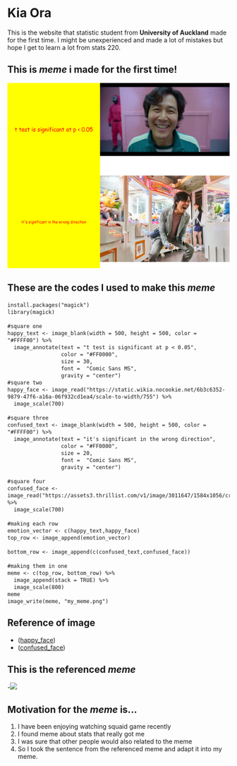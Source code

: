 # Kia Ora

This is the website that statistic student from **University of Auckland** made for the first time. I might be unexperienced and made a lot of mistakes but hope I get to learn a lot from stats 220.

## This is *meme* i made for the first time!

![](my_meme.png)

## These are the codes I used to make this *meme*
```
install.packages("magick")
library(magick)

#square one
happy_text <- image_blank(width = 500, height = 500, color = "#FFFF00") %>%
  image_annotate(text = "t test is significant at p < 0.05",
                 color = "#FF0000",
                 size = 30,
                 font =  "Comic Sans MS",
                 gravity = "center")
#square two
happy_face <- image_read("https://static.wikia.nocookie.net/6b3c6352-9879-47f6-a16a-06f932cd1ea4/scale-to-width/755") %>%
  image_scale(700)

#square three
confused_text <- image_blank(width = 500, height = 500, color = "#FFFF00") %>%
  image_annotate(text = "it's significant in the wrong direction",
                 color = "#FF0000",
                 size = 20,
                 font =  "Comic Sans MS",
                 gravity = "center")

#square four 
confused_face <- image_read("https://assets3.thrillist.com/v1/image/3011647/1584x1056/crop;webp=auto;jpeg_quality=60;progressive.jpg") %>%
  image_scale(700)

#making each row
emotion_vector <- c(happy_text,happy_face)
top_row <- image_append(emotion_vector)

bottom_row <- image_append(c(confused_text,confused_face))

#making them in one
meme <- c(top_row, bottom_row) %>%
  image_append(stack = TRUE) %>%
  image_scale(800)
meme
image_write(meme, "my_meme.png")

```

## Reference of image 
- ([happy_face](https://static.wikia.nocookie.net/6b3c6352-9879-47f6-a16a-06f932cd1ea4/scale-to-width/755))
- ([confused_face](https://assets3.thrillist.com/v1/image/3011647/1584x1056/crop;webp=auto;jpeg_quality=60;progressive.jpg))

## This is the referenced *meme* 
-![](https://scontent-gmp1-1.xx.fbcdn.net/v/t1.18169-9/28379595_568297666875864_3353610123028126092_n.png?_nc_cat=105&ccb=1-5&_nc_sid=730e14&_nc_ohc=2pMAK7VHRB0AX8w75YS&_nc_ht=scontent-gmp1-1.xx&oh=00_AT_5kHSUd0iPlxMJ_Mt8iVXGQcjn9iSxvj40tPtu2SfZ5w&oe=625321F7)

## Motivation for the *meme* is...

1. I have been enjoying watching squaid game recently
2. I found meme about stats that really got me
3. I was sure that other people would also related to the meme
4. So I took the sentence from the referenced meme and adapt it into my meme.
